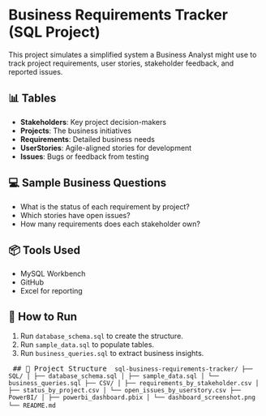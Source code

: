 # Business Requirements Tracker (SQL Project)

This project simulates a simplified system a Business Analyst might use to track project requirements, user stories, stakeholder feedback, and reported issues.

## 📊 Tables
- **Stakeholders**: Key project decision-makers
- **Projects**: The business initiatives
- **Requirements**: Detailed business needs
- **UserStories**: Agile-aligned stories for development
- **Issues**: Bugs or feedback from testing

## 💻 Sample Business Questions
- What is the status of each requirement by project?
- Which stories have open issues?
- How many requirements does each stakeholder own?

## 📦 Tools Used
- MySQL Workbench
- GitHub
- Excel for reporting

## 📁 How to Run
1. Run `database_schema.sql` to create the structure.
2. Run `sample_data.sql` to populate tables.
3. Run `business_queries.sql` to extract business insights.

<pre> ## 📁 Project Structure <code> sql-business-requirements-tracker/ ├── SQL/ │ ├── database_schema.sql │ ├── sample_data.sql │ └── business_queries.sql ├── CSV/ │ ├── requirements_by_stakeholder.csv │ ├── status_by_project.csv │ └── open_issues_by_userstory.csv ├── PowerBI/ │ ├── powerbi_dashboard.pbix │ └── dashboard_screenshot.png └── README.md </code> </pre>

